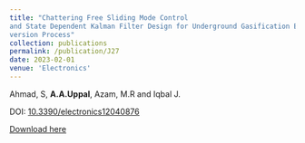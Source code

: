 ```yaml
---
title: "Chattering Free Sliding Mode Control
and State Dependent Kalman Filter Design for Underground Gasification Energy Con-
version Process"
collection: publications
permalink: /publication/J27
date: 2023-02-01
venue: 'Electronics'
---
```

Ahmad, S, **A.A.Uppal**, Azam, M.R and Iqbal J. 

DOI: [10.3390/electronics12040876](https://doi.org/10.3390/electronics12040876)

[Download here](https://aauppal.github.io/files/J27.pdf)
